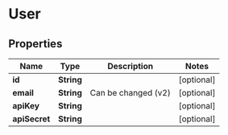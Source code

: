 
# User

## Properties
Name | Type | Description | Notes
------------ | ------------- | ------------- | -------------
**id** | **String** |  |  [optional]
**email** | **String** | Can be changed (v2) |  [optional]
**apiKey** | **String** |  |  [optional]
**apiSecret** | **String** |  |  [optional]



